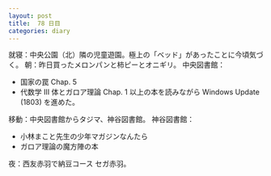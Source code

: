 ```yaml
---
layout: post
title:  78 日目
categories: diary
---
```


就寝：中央公園（北）隣の児童遊園。極上の「ベッド」があったことに今頃気づく。
朝：昨日買ったメロンパンと柿ピーとオニギリ。
中央図書館：
* 国家の罠 Chap. 5
* 代数学 III 体とガロア理論 Chap. 1
以上の本を読みながら Windows Update (1803) を進めた。

移動：中央図書館からタジマ、神谷図書館。
神谷図書館：
* 小林まこと先生の少年マガジンなんたら
* ガロア理論の魔方陣の本

夜：西友赤羽で納豆コース
セガ赤羽。
